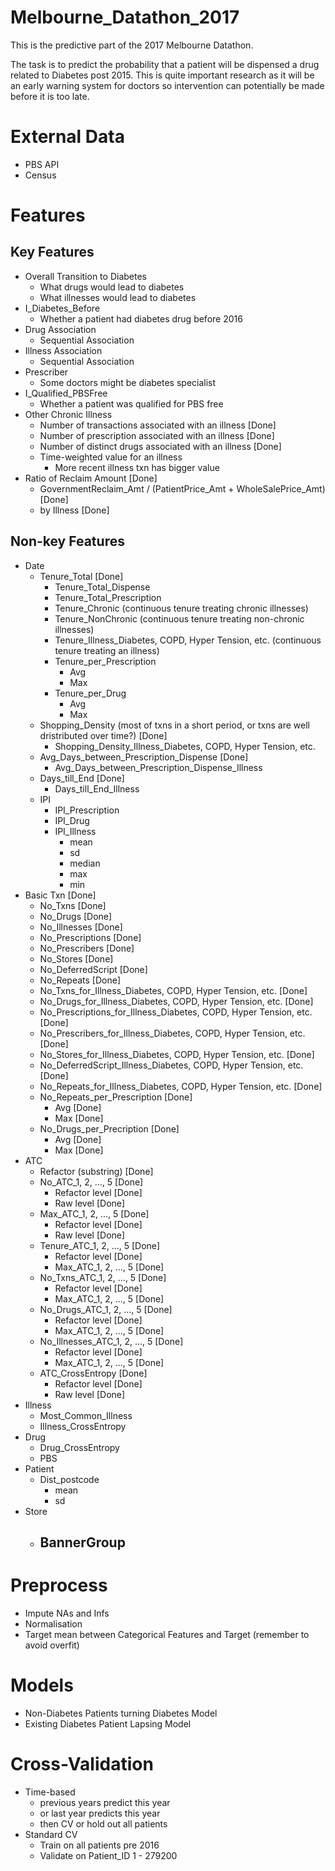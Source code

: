 # Melbourne_Datathon_2017
This is the predictive part of the 2017 Melbourne Datathon.

The task is to predict the probability that a patient will be dispensed a drug related to Diabetes post 2015. This is quite important research as it will be an early warning system for doctors so intervention can potentially be made before it is too late.

# External Data
- PBS API
- Census

# Features
## Key Features
- Overall Transition to Diabetes
  - What drugs would lead to diabetes
  - What illnesses would lead to diabetes
- I_Diabetes_Before
  - Whether a patient had diabetes drug before 2016
- Drug Association
  - Sequential Association
- Illness Association
  - Sequential Association
- Prescriber
  - Some doctors might be diabetes specialist
- I_Qualified_PBSFree
  - Whether a patient was qualified for PBS free
- Other Chronic Illness
  - Number of transactions associated with an illness [Done]
  - Number of prescription associated with an illness [Done]
  - Number of distinct drugs associated with an illness [Done]
  - Time-weighted value for an illness
    - More recent illness txn has bigger value
- Ratio of Reclaim Amount [Done]
  - GovernmentReclaim_Amt / (PatientPrice_Amt + WholeSalePrice_Amt) [Done]
  - by Illness [Done]
 
## Non-key Features
- Date
  - Tenure_Total [Done]
    - Tenure_Total_Dispense
    - Tenure_Total_Prescription
    - Tenure_Chronic (continuous tenure treating chronic illnesses)
    - Tenure_NonChronic (continuous tenure treating non-chronic illnesses)
    - Tenure_Illness_Diabetes, COPD, Hyper Tension, etc. (continuous tenure treating an illness)
    - Tenure_per_Prescription
      - Avg
      - Max
    - Tenure_per_Drug
      - Avg
      - Max
  - Shopping_Density (most of txns in a short period, or txns are well dristributed over time?) [Done]
    - Shopping_Density_Illness_Diabetes, COPD, Hyper Tension, etc.
  - Avg_Days_between_Prescription_Dispense [Done]
    - Avg_Days_between_Prescription_Dispense_Illness
  - Days_till_End [Done]
    - Days_till_End_Illness
  - IPI
    - IPI_Prescription
    - IPI_Drug
    - IPI_Illness
      - mean
      - sd
      - median
      - max
      - min
- Basic Txn [Done]
  - No_Txns [Done]
  - No_Drugs [Done]
  - No_Illnesses [Done]
  - No_Prescriptions [Done]
  - No_Prescribers [Done]
  - No_Stores [Done]
  - No_DeferredScript [Done]
  - No_Repeats [Done]
  - No_Txns_for_Illness_Diabetes, COPD, Hyper Tension, etc. [Done]
  - No_Drugs_for_Illness_Diabetes, COPD, Hyper Tension, etc. [Done]
  - No_Prescriptions_for_Illness_Diabetes, COPD, Hyper Tension, etc. [Done]
  - No_Prescribers_for_Illness_Diabetes, COPD, Hyper Tension, etc. [Done]
  - No_Stores_for_Illness_Diabetes, COPD, Hyper Tension, etc. [Done]
  - No_DeferredScript_Illness_Diabetes, COPD, Hyper Tension, etc. [Done]
  - No_Repeats_for_Illness_Diabetes, COPD, Hyper Tension, etc. [Done]
  - No_Repeats_per_Prescription [Done]
    - Avg [Done]
    - Max [Done]
  - No_Drugs_per_Precription [Done]
    - Avg [Done]
    - Max [Done]
- ATC
  - Refactor (substring) [Done]
  - No_ATC_1, 2, ..., 5 [Done]
    - Refactor level [Done]
    - Raw level [Done]
  - Max_ATC_1, 2, ..., 5 [Done]
    - Refactor level [Done]
    - Raw level [Done]
  - Tenure_ATC_1, 2, ..., 5 [Done]
    - Refactor level [Done]
    - Max_ATC_1, 2, ..., 5 [Done]
  - No_Txns_ATC_1, 2, ..., 5 [Done]
    - Refactor level [Done]
    - Max_ATC_1, 2, ..., 5 [Done]
  - No_Drugs_ATC_1, 2, ..., 5 [Done]
    - Refactor level [Done]
    - Max_ATC_1, 2, ..., 5 [Done]
  - No_Illnesses_ATC_1, 2, ..., 5 [Done]
    - Refactor level [Done]
    - Max_ATC_1, 2, ..., 5 [Done]
  - ATC_CrossEntropy [Done]
    - Refactor level [Done]
    - Raw level [Done]
- Illness
  - Most_Common_Illness
  - Illness_CrossEntropy
- Drug
  - Drug_CrossEntropy
  - PBS
- Patient
  - Dist_postcode
    - mean
    - sd
- Store
  - BannerGroup
    - 

# Preprocess
  - Impute NAs and Infs
  - Normalisation
  - Target mean between Categorical Features and Target (remember to avoid overfit)
  
# Models
  - Non-Diabetes Patients turning Diabetes Model
  - Existing Diabetes Patient Lapsing Model
  
# Cross-Validation
  - Time-based
    - previous years predict this year
    - or last year predicts this year
    - then CV or hold out all patients
  - Standard CV
    - Train on all patients pre 2016
    - Validate on Patient_ID 1 - 279200
    
